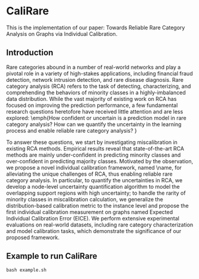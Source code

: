 # CaliRare

This is the implementation of our paper: Towards Reliable Rare Category Analysis on Graphs via Individual Calibration.


## Introduction

Rare categories abound in a number of real-world networks and play a pivotal role in a variety of high-stakes applications, including financial fraud detection, network intrusion detection, and rare disease diagnosis. Rare category analysis (RCA) refers to the task of detecting, characterizing, and comprehending the behaviors of minority classes in a highly-imbalanced data distribution. 
While the vast majority of existing work on RCA has focused on improving the prediction performance, a few fundamental research questions heretofore have received little attention and are less explored: \emph{How confident or uncertain is a prediction model in rare category analysis? How can we quantify the uncertainty in the learning process and enable reliable rare category analysis? }

To answer these questions, we start by investigating miscalibration in existing RCA methods. Empirical results reveal that state-of-the-art RCA methods are mainly under-confident in predicting minority classes and over-confident in predicting majority classes. Motivated by the observation, we propose a novel individual calibration framework, named \name, for alleviating the unique challenges of RCA, thus enabling reliable rare category analysis. In particular, to quantify the uncertainties in RCA, we develop a node-level uncertainty quantification algorithm to model the overlapping support regions with high uncertainty; to handle the rarity of minority classes in miscalibration calculation, we generalize the distribution-based calibration metric to the instance level and propose the first individual calibration measurement on graphs named Expected Individual Calibration Error (EICE). We perform extensive experimental evaluations on real-world datasets, including rare category characterization and model calibration tasks, which demonstrate the significance of our proposed framework. 



## Example to run CaliRare

	bash example.sh
  
